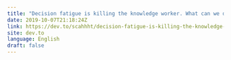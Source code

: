 ```yaml
---
title: "Decision fatigue is killing the knowledge worker. What can we do about it?"
date: 2019-10-07T21:18:24Z
link: https://dev.to/scahhht/decision-fatigue-is-killing-the-knowledge-worker-what-can-we-do-about-it-22h2?utm_medium=RSS&utm_source=news.12bit.vn
site: dev.to
language: English
draft: false
---
```


